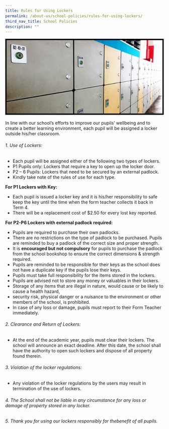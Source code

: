 ```yaml
---
title: Rules for Using Lockers
permalink: /about-us/school-policies/rules-for-using-lockers/
third_nav_title: School Policies
description: ""
---
```

![](/images/Locker.jpg)

In line with our school’s efforts to improve our pupils’ wellbeing and to create a better learning environment, each pupil will be assigned a locker outside his/her classroom.  
  
###### 1. Use of Lockers:
<ul><li>Each pupil will be assigned either of the following two types of lockers.</li>
<li>P1 Pupils only: Lockers that require a key to open up the locker door.</li>
<li>P2 – 6 Pupils: Lockers that need to be secured by an external padlock.</li>
<li>Kindly take note of the rules of use for each type.</li></ul>
<p>
<b>For P1 Lockers with Key:</b>  
<ul>
<li>Each pupil is issued a locker key and it is his/her responsibility to safe keep the key until the time when the form teacher collects it back in Term 4.</li>
	<li>There will be a replacement cost of $2.50 for every lost key reported.</li></ul>  


<b>For P2-P6 Lockers with external padlock required:</b>  
<ul><li>Pupils are required to purchase their own padlocks.</li>
<li>There are no restrictions on the type of padlock to be purchased. Pupils are reminded to buy a padlock of the correct size and proper strength.</li>
<li>It is <b>encouraged but not compulsory</b> for pupils to purchase the padlock from the school bookshop to ensure the correct dimensions & strength required.</li>
<li>Pupils are reminded to be responsible for their keys as the school does not have a duplicate key if the pupils lose their keys.</li>
<li>Pupils must take full responsibility for the items stored in the lockers.</li>
<li>Pupils are advised not to store any money or valuables in their lockers.</li>
<li>Storage of any items that are illegal in nature, would cause or be likely to cause a health hazard,</li>
<li>security risk, physical danger or a nuisance to the environment or other members of the school, is prohibited.</li>
<li>In case of any loss or damage, pupils must report to their Form Teacher immediately.</li></ul>  
  
###### 2. Clearance and Return of Lockers:
<ul><li>At the end of the academic year, pupils must clear their lockers. The school will announce an exact deadline. After this date, the school shall have the authority to open such lockers and dispose of all property found therein.</li></ul>

###### 3. Violation of the locker regulations:
<ul><li>Any violation of the locker regulations by the users may result in termination of the use of lockers.</li></ul>
          
###### 4. The School shall not be liable in any circumstance for any loss or damage of property stored in any locker.

  
###### 5. Thank you for using our lockers responsibly for thebenefit of all pupils.